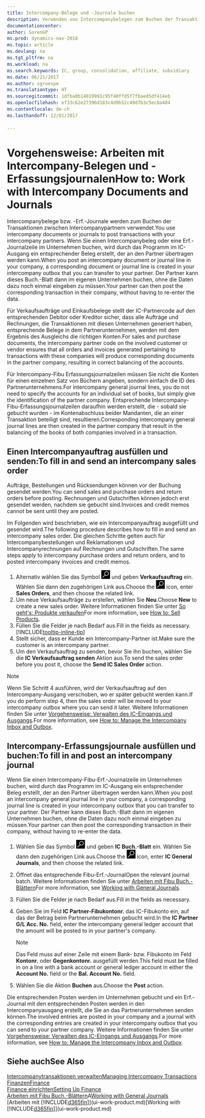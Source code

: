```yaml
---
title: Intercompany-Belege und -Journale buchen
description: Verwenden von Intercompanybelegen zum Buchen der Transaktionen zwischen Intercompanypartnern
documentationcenter: 
author: SorenGP
ms.prod: dynamics-nav-2018
ms.topic: article
ms.devlang: na
ms.tgt_pltfrm: na
ms.workload: na
ms.search.keywords: IC, group, consolidation, affiliate, subsidiary
ms.date: 06/21/2017
ms.author: sgroespe
ms.translationtype: HT
ms.sourcegitcommit: 1dfba8b14019991c95f40ffd5f7fbaed5df414eb
ms.openlocfilehash: ef33c62e27396d183c4d9b52c49d7b3c5ec8a484
ms.contentlocale: de-ch
ms.lasthandoff: 12/01/2017

---
```

# <a name="how-to-work-with-intercompany-documents-and-journals"></a><span data-ttu-id="00aa1-103">Vorgehensweise: Arbeiten mit Intercompany-Belegen und -Erfassungsjournalen</span><span class="sxs-lookup"><span data-stu-id="00aa1-103">How to: Work with Intercompany Documents and Journals</span></span>
<span data-ttu-id="00aa1-104">Intercompanybelege bzw. -Erf.-Journale werden zum Buchen der Transaktionen zwischen Intercompanypartnern verwendet.</span><span class="sxs-lookup"><span data-stu-id="00aa1-104">You use intercompany documents or journals to post transactions with your intercompany partners.</span></span> <span data-ttu-id="00aa1-105">Wenn Sie einen Intercompanybeleg oder eine Erf.-Journalzeile im Unternehmen buchen, wird durch das Programm im IC-Ausgang ein entsprechender Beleg erstellt, der an den Partner übertragen werden kann.</span><span class="sxs-lookup"><span data-stu-id="00aa1-105">When you post an intercompany document or journal line in your company, a corresponding document or journal line is created in your intercompany outbox that you can transfer to your partner.</span></span> <span data-ttu-id="00aa1-106">Der Partner kann dieses Buch.-Blatt dann im eigenen Unternehmen buchen, ohne die Daten dazu noch einmal eingeben zu müssen.</span><span class="sxs-lookup"><span data-stu-id="00aa1-106">Your partner can then post the corresponding transaction in their company, without having to re-enter the data.</span></span>

<span data-ttu-id="00aa1-107">Für Verkaufsaufträge und Einkaufsbelege stellt der IC-Partnercode auf den entsprechenden Debitor oder Kreditor sicher, dass alle Aufträge und Rechnungen, die Transaktionen mit diesen Unternehmen generiert haben, entsprechende Belege in dem Partnerunternehmen, werden mit dem Ergebnis des Ausgleichs die richtigen Konten.</span><span class="sxs-lookup"><span data-stu-id="00aa1-107">For sales and purchase documents, the intercompany partner code on the involved customer or vendor ensures that all orders and invoices generated pertaining to transactions with these companies will produce corresponding documents in the partner company, resulting in correct balancing of the accounts.</span></span>

<span data-ttu-id="00aa1-108">Für Intercompany-Fibu Erfassungsjournalzeilen müssen Sie nicht die Konten für einen einzelnen Satz von Büchern angeben, sondern einfach die ID des Partnerunternehmens.</span><span class="sxs-lookup"><span data-stu-id="00aa1-108">For intercompany general journal lines, you do not need to specify the accounts for an individual set of books, but simply give the identification of the partner company.</span></span> <span data-ttu-id="00aa1-109">Entsprechende Intercompany-Fibu-Erfassungsjournalzeilen daraufhin werden erstellt, die - sobald sie gebucht wurden - im Kontenabschluss beider Mandanten, die an einer Transaktion beteiligt sind, resultieren.</span><span class="sxs-lookup"><span data-stu-id="00aa1-109">Corresponding intercompany general journal lines are then created in the partner company that result in the balancing of the books of both companies involved in a transaction.</span></span>

## <a name="to-fill-in-and-send-an-intercompany-sales-order"></a><span data-ttu-id="00aa1-110">Einen Intercompanyauftrag ausfüllen und senden:</span><span class="sxs-lookup"><span data-stu-id="00aa1-110">To fill in and send an intercompany sales order</span></span>
<span data-ttu-id="00aa1-111">Aufträge, Bestellungen und Rücksendungen können vor der Buchung gesendet werden.</span><span class="sxs-lookup"><span data-stu-id="00aa1-111">You can send sales and purchase orders and return orders before posting.</span></span> <span data-ttu-id="00aa1-112">Rechnungen und Gutschriften können jedoch erst gesendet werden, nachdem sie gebucht sind.</span><span class="sxs-lookup"><span data-stu-id="00aa1-112">Invoices and credit memos cannot be sent until they are posted.</span></span>

<span data-ttu-id="00aa1-113">Im Folgenden wird beschrieben, wie ein Intercompanyauftrag ausgefüllt und gesendet wird.</span><span class="sxs-lookup"><span data-stu-id="00aa1-113">The following procedure describes how to fill in and send an intercompany sales order.</span></span> <span data-ttu-id="00aa1-114">Die gleichen Schritte gelten auch für Intercompanybestellungen und Reklamationen und Intercompanyrechnungen auf Rechnungen und Gutschriften.</span><span class="sxs-lookup"><span data-stu-id="00aa1-114">The same steps apply to intercompany purchase orders and return orders, and to posted intercompany invoices and credit memos.</span></span>  

1. <span data-ttu-id="00aa1-115">Alternativ wählen Sie das Symbol ![Nach Seite oder Bericht suchen](media/ui-search/search_small.png "Nach Seite oder Bericht suchen") und geben **Verkaufsauftrag** ein. Wählen Sie dann den zugehörigen Link aus.</span><span class="sxs-lookup"><span data-stu-id="00aa1-115">Choose the ![Search for Page or Report](media/ui-search/search_small.png "Search for Page or Report icon") icon, enter **Sales Orders**, and then choose the related link.</span></span>  
2. <span data-ttu-id="00aa1-116">Um neue Verkaufsaufträge zu erstellen, wählen Sie **Neu**.</span><span class="sxs-lookup"><span data-stu-id="00aa1-116">Choose **New** to create a new sales order.</span></span> <span data-ttu-id="00aa1-117">Weitere Informationen finden Sie unter [So geht's: Produkte verkaufen](sales-how-sell-products.md)</span><span class="sxs-lookup"><span data-stu-id="00aa1-117">For more information, see [How to: Sell Products](sales-how-sell-products.md).</span></span>  
3. <span data-ttu-id="00aa1-118">Füllen Sie die Felder je nach Bedarf aus.</span><span class="sxs-lookup"><span data-stu-id="00aa1-118">Fill in the fields as necessary.</span></span> [!INCLUDE[tooltip-inline-tip](includes/tooltip-inline-tip_md.md)]
4. <span data-ttu-id="00aa1-119">Stellt sicher, dass er Kunde ein Intercompany-Partner ist.</span><span class="sxs-lookup"><span data-stu-id="00aa1-119">Make sure the customer is an intercompany partner.</span></span>
5. <span data-ttu-id="00aa1-120">Um den Verkaufsauftrag zu senden, bevor Sie ihn buchen, wählen Sie die **IC Verkaufsauftrag senden** Aktion aus.</span><span class="sxs-lookup"><span data-stu-id="00aa1-120">To send the sales order before you post it, choose the **Send IC Sales Order** action.</span></span>

> [!NOTE]
> <span data-ttu-id="00aa1-121">Wenn Sie Schritt 4 ausführen, wird der Verkaufsauftrag auf den Intercompany-Ausgang verschoben, wo er später gebucht werden kann.</span><span class="sxs-lookup"><span data-stu-id="00aa1-121">If you do perform step 4, then the sales order will be moved to your intercompany outbox where you can send it later.</span></span> <span data-ttu-id="00aa1-122">Weitere Informationen finden Sie unter [Vorgehensweise: Verwalten des IC-Eingangs und Ausgangs](intercompany-how-manage-intercompany-inbox.md).</span><span class="sxs-lookup"><span data-stu-id="00aa1-122">For more information, see [How to: Manage the Intercompany Inbox and Outbox](intercompany-how-manage-intercompany-inbox.md).</span></span>

## <a name="to-fill-in-and-post-an-intercompany-journal"></a><span data-ttu-id="00aa1-123">Intercompany-Erfassungsjournale ausfüllen und buchen:</span><span class="sxs-lookup"><span data-stu-id="00aa1-123">To fill in and post an intercompany journal</span></span>
<span data-ttu-id="00aa1-124">Wenn Sie einen Intercompany-Fibu-Erf.-Journalzeile im Unternehmen buchen, wird durch das Programm im IC-Ausgang ein entsprechender Beleg erstellt, der an den Partner übertragen werden kann.</span><span class="sxs-lookup"><span data-stu-id="00aa1-124">When you post an intercompany general journal line in your company, a corresponding journal line is created in your intercompany outbox that you can transfer to your partner.</span></span> <span data-ttu-id="00aa1-125">Der Partner kann dieses Buch.-Blatt dann im eigenen Unternehmen buchen, ohne die Daten dazu noch einmal eingeben zu müssen.</span><span class="sxs-lookup"><span data-stu-id="00aa1-125">Your partner can then post the corresponding transaction in their company, without having to re-enter the data.</span></span>

1. <span data-ttu-id="00aa1-126">Wählen Sie das Symbol ![Nach Seite oder Bericht suchen](media/ui-search/search_small.png "Nach Seite oder Bericht suchen") und geben **IC Buch.-Blatt** ein. Wählen Sie dann den zugehörigen Link aus.</span><span class="sxs-lookup"><span data-stu-id="00aa1-126">Choose the ![Search for Page or Report](media/ui-search/search_small.png "Search for Page or Report icon") icon, enter **IC General Journals**, and then choose the related link.</span></span>  
2. <span data-ttu-id="00aa1-127">Öffnet das entsprechende Fibu-Erf.-Journal</span><span class="sxs-lookup"><span data-stu-id="00aa1-127">Open the relevant journal batch.</span></span> <span data-ttu-id="00aa1-128">Weitere Informationen finden Sie unter [Arbeiten mit Fibu Buch.-Blättern](ui-work-general-journals.md)</span><span class="sxs-lookup"><span data-stu-id="00aa1-128">For more information, see [Working with General Journals](ui-work-general-journals.md).</span></span>
3. <span data-ttu-id="00aa1-129">Füllen Sie die Felder je nach Bedarf aus.</span><span class="sxs-lookup"><span data-stu-id="00aa1-129">Fill in the fields as necessary.</span></span>
4. <span data-ttu-id="00aa1-130">Geben Sie im Feld **IC Partner-Fibukontonr.** das IC-Fibukonto ein, auf das der Betrag beim Partnerunternehmen gebucht wird.</span><span class="sxs-lookup"><span data-stu-id="00aa1-130">In the **IC Partner G/L Acc. No.** field, enter the intercompany general ledger account that the amount will be posted to in your partner's company.</span></span>

    > [!NOTE]
    > <span data-ttu-id="00aa1-131">Das Feld muss auf einer Zeile mit einem Bank- bzw. Fibukonto im Feld **Kontonr.** oder **Gegenkontonr.** ausgefüllt werden.</span><span class="sxs-lookup"><span data-stu-id="00aa1-131">This field must be filled in on a line with a bank account or general ledger account in either the **Account No.** field or the **Bal. Account No.** field.</span></span>  
5. <span data-ttu-id="00aa1-132">Wählen Sie die Aktion **Buchen** aus.</span><span class="sxs-lookup"><span data-stu-id="00aa1-132">Choose the **Post** action.</span></span>

<span data-ttu-id="00aa1-133">Die entsprechenden Posten werden im Unternehmen gebucht und ein Erf.-Journal mit den entsprechenden Posten werden in den Intercompanyausgang erstellt, die Sie an das Partnerunternehmen senden können.</span><span class="sxs-lookup"><span data-stu-id="00aa1-133">The involved entries are posted in your company and a journal with the corresponding entries are created in your intercompany outbox that you can send to your partner company.</span></span> <span data-ttu-id="00aa1-134">Weitere Informationen finden Sie unter [Vorgehensweise: Verwalten des IC-Eingangs und Ausgangs](intercompany-how-manage-intercompany-inbox.md).</span><span class="sxs-lookup"><span data-stu-id="00aa1-134">For more information, see [How to: Manage the Intercompany Inbox and Outbox](intercompany-how-manage-intercompany-inbox.md).</span></span> 

## <a name="see-also"></a><span data-ttu-id="00aa1-135">Siehe auch</span><span class="sxs-lookup"><span data-stu-id="00aa1-135">See Also</span></span>
[<span data-ttu-id="00aa1-136">Intercompanytransaktionen verwalten</span><span class="sxs-lookup"><span data-stu-id="00aa1-136">Managing Intercompany Transactions</span></span>](intercompany-manage.md)  
[<span data-ttu-id="00aa1-137">Finanzen</span><span class="sxs-lookup"><span data-stu-id="00aa1-137">Finance</span></span>](finance.md)  
[<span data-ttu-id="00aa1-138">Finance einrichten</span><span class="sxs-lookup"><span data-stu-id="00aa1-138">Setting Up Finance</span></span>](finance-setup-finance.md)  
<span data-ttu-id="00aa1-139">[Arbeiten mit Fibu Buch.-Blättern](ui-work-general-journals.md)A</span><span class="sxs-lookup"><span data-stu-id="00aa1-139">[Working with General Journals](ui-work-general-journals.md)</span></span>  
<span data-ttu-id="00aa1-140">[Arbeiten mit [!INCLUDE[d365fin](includes/d365fin_md.md)]](ui-work-product.md)</span><span class="sxs-lookup"><span data-stu-id="00aa1-140">[Working with [!INCLUDE[d365fin](includes/d365fin_md.md)]](ui-work-product.md)</span></span>

